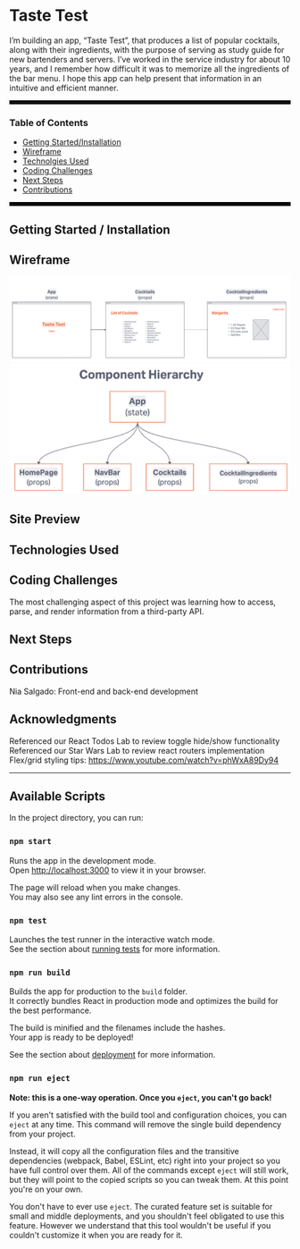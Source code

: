 # Taste Test
I’m building an app, “Taste Test”, that produces a list of popular cocktails, along with their ingredients, with the purpose of serving as study guide for new bartenders and servers. I’ve worked in the service industry for about 10 years, and I remember how difficult it was to memorize all the ingredients of the bar menu. I hope this app can help present that information in an intuitive and efficient manner.

<hr style='border: 3px solid black'>

### Table of Contents

* [Getting Started/Installation](#getting-started)
* [Wireframe](#wireframe)
* [Technolgies Used](#technologies-used)
* [Coding Challenges](#coding-challenges)
* [Next Steps](#next-steps)
* [Contributions](#contributions)

<hr style='border: 3px solid black'>

## Getting Started / Installation

## Wireframe
![Wireframe](./public/images/Wireframe.png)
![Wireframe](./public/images/ComponentHierarchy.png)

## Site Preview

## Technologies Used
<!-- * React
* Express
* Node.js
* Javascript
* Heroku
* HTML
* CSS
This project was bootstrapped with [Create React App](https://github.com/facebook/create-react-app). -->

## Coding Challenges
The most challenging aspect of this project was learning how to access, parse, and render information from a third-party API.

## Next Steps

## Contributions
Nia Salgado: Front-end and back-end development

## Acknowledgments
Referenced our React Todos Lab to review toggle hide/show functionality
Referenced our Star Wars Lab to review react routers implementation
Flex/grid styling tips: https://www.youtube.com/watch?v=phWxA89Dy94


- - - 


## Available Scripts

In the project directory, you can run:

### `npm start`

Runs the app in the development mode.\
Open [http://localhost:3000](http://localhost:3000) to view it in your browser.

The page will reload when you make changes.\
You may also see any lint errors in the console.

### `npm test`

Launches the test runner in the interactive watch mode.\
See the section about [running tests](https://facebook.github.io/create-react-app/docs/running-tests) for more information.

### `npm run build`

Builds the app for production to the `build` folder.\
It correctly bundles React in production mode and optimizes the build for the best performance.

The build is minified and the filenames include the hashes.\
Your app is ready to be deployed!

See the section about [deployment](https://facebook.github.io/create-react-app/docs/deployment) for more information.

### `npm run eject`

**Note: this is a one-way operation. Once you `eject`, you can't go back!**

If you aren't satisfied with the build tool and configuration choices, you can `eject` at any time. This command will remove the single build dependency from your project.

Instead, it will copy all the configuration files and the transitive dependencies (webpack, Babel, ESLint, etc) right into your project so you have full control over them. All of the commands except `eject` will still work, but they will point to the copied scripts so you can tweak them. At this point you're on your own.

You don't have to ever use `eject`. The curated feature set is suitable for small and middle deployments, and you shouldn't feel obligated to use this feature. However we understand that this tool wouldn't be useful if you couldn't customize it when you are ready for it.